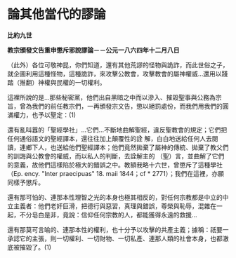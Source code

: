 # 論其他當代的謬論


**比約九世**

**教宗頒發文告重申懲斥邪說謬論－－公元一八六四年十二月八日**





（此外）各位可敬神昆，你們知道，還有其他荒謬的怪物與詭詐，而此世俗之子，就企圖利用這種怪物，這種詭詐，來攻擊公教會，攻擊教會的屬神權威…還用以踐踏（推翻）神權與民權的一切權利。

這裡所說的是…那些秘密黨，他們出自黑暗之中而以滲入、摧毀聖事與公務為宗旨，曾為我們的前任教宗們，一再頒發宗文告，懲以絕罰處份，而我們用我們的圓滿權力，也予以聖定：(1)

還有亂叫囂的「聖經學社」…它們…不斷地曲解聖經，違反聖教會的規定；它們把任何通俗語文的聖經譯本，還往往加上顛覆性的詮
解，白白地送給任何人去閱讀，連鄉下人，也送給他們聖經譯本；他們竟然拋棄了屬神的傳統、拋棄了教父們的訓誨與公教會的權威，而以私人的判斷，去詮解主的
（聖）言，並曲解了它們的意義，故他們這樣陷於極大的錯誤之中。教額我略十六世，曾懲斥了這種學社（Ep. ency. "Inter 
praecipuas" 18. maii 1844；cf * 2771）；我們在這裡，亦願同樣予懲斥。

還有那可怕的、連那本性理智之光的本身也極其相反的，對任何宗教都是中立的中立主義者：他們老奸巨滑，把德行與惡習，真理與錯誤，尊榮與恥辱，混雜在一起，不分皂白是非，竟說：信仰任何宗教的人，都能獲得永遠的救援…

還有那莫可言喻的、連那本性的權利，也十分予以攻擊的共產主義；據稱：祇要一承認它的主張，則一切權利、一切財物、一切私產、連那人類的社會本身，也都澈底被摧毀了。(1)

